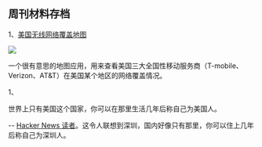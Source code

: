 ## 周刊材料存档

1、[美国无线网络覆盖地图](https://fcc.maps.arcgis.com/apps/webappviewer/index.html?id=6c1b2e73d9d749cdb7bc88a0d1bdd25b)

![](https://cdn.beekka.com/blogimg/asset/202108/bg2021081012.jpg)

一个很有意思的地图应用，用来查看美国三大全国性移动服务商（T-mobile、Verizon、AT&T）在美国某个地区的网络覆盖情况。

1、

世界上只有美国这个国家，你可以在那里生活几年后称自己为美国人。

-- [Hacker News 读者](https://news.ycombinator.com/item?id=28054943)。这令人联想到深圳，国内好像只有那里，你可以住上几年后称自己为深圳人。